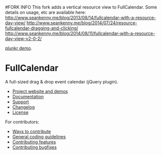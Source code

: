#FORK INFO
This fork adds a vertical resource view to FullCalendar.  Some details on usage, etc are available here:
<a href="http://www.seankenny.me/blog/2013/08/14/fullcalendar-with-a-resource-day-view/" target="_blank">http://www.seankenny.me/blog/2013/08/14/fullcalendar-with-a-resource-day-view/</a>
<a href="http://www.seankenny.me/blog/2014/07/24/resource-fullcalendar-dragging-and-clicking/" target="_blank">http://www.seankenny.me/blog/2014/07/24/resource-fullcalendar-dragging-and-clicking/</a>
<a href="ttp://www.seankenny.me/blog/2014/08/11/fullcalendar-with-a-resource-day-view-v2-0-2/" target="_blank">http://www.seankenny.me/blog/2014/08/11/fullcalendar-with-a-resource-day-view-v2-0-2/</a>

[plunkr demo](http://plnkr.co/KRXcK2oNd9eX2IMBM6yY).

# FullCalendar

A full-sized drag & drop event calendar (jQuery plugin).

- [Project website and demos](http://arshaw.com/fullcalendar/)
- [Documentation](http://arshaw.com/fullcalendar/docs/)
- [Support](http://arshaw.com/fullcalendar/support/)
- [Changelog](changelog.md)
- [License](license.txt)

For contributors:

- [Ways to contribute](http://arshaw.com/fullcalendar/wiki/Contributing/)
- [General coding guidelines](https://github.com/arshaw/fullcalendar/wiki/Contributing-Code)
- [Contributing features](https://github.com/arshaw/fullcalendar/wiki/Contributing-Features)
- [Contributing bugfixes](https://github.com/arshaw/fullcalendar/wiki/Contributing-Bugfixes)
